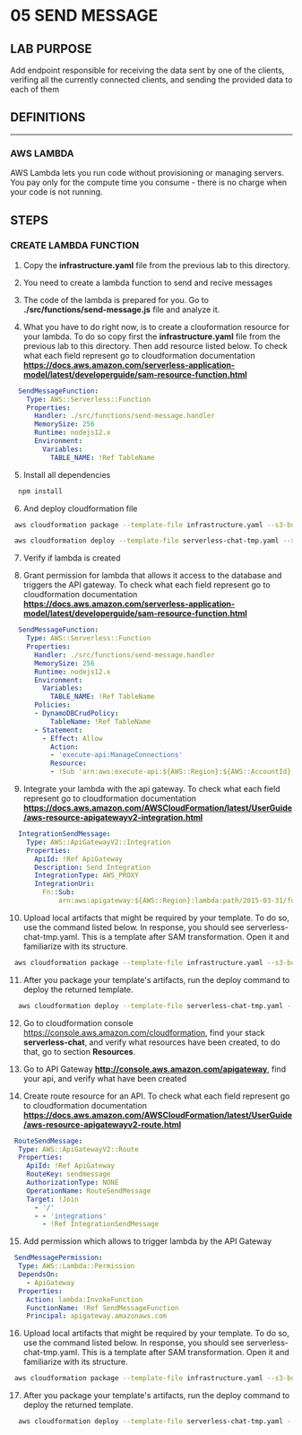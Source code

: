 # 05 SEND MESSAGE

## LAB PURPOSE

Add endpoint responsible for receiving the data sent by one of the clients,  verifing all the currently connected clients, and sending the provided data to each of them

## DEFINITIONS
----

### AWS LAMBDA

AWS Lambda lets you run code without provisioning or managing servers. You pay only for the compute time you consume - there is no charge when your code is not running.


## STEPS

### CREATE LAMBDA FUNCTION

1. Copy the **infrastructure.yaml** file from the previous lab to this directory.

2. You need to create a lambda function to send and recive messages 

3. The code of the lambda is prepared for you. Go to **./src/functions/send-message.js** file and analyze it. 

4. What you have to do right now, is to create a clouformation resource for your lambda. To do so copy first the **infrastructure.yaml** file from the previous lab to this directory. Then add resource listed below. To check what each field represent go to cloudformation documentation **https://docs.aws.amazon.com/serverless-application-model/latest/developerguide/sam-resource-function.html** 

```yaml
  SendMessageFunction:
    Type: AWS::Serverless::Function
    Properties:
      Handler: ./src/functions/send-message.handler
      MemorySize: 256
      Runtime: nodejs12.x
      Environment:
        Variables:
          TABLE_NAME: !Ref TableName
```
5. Install all dependencies

```bash
  npm install
```

6. And deploy cloudformation file

```bash
 aws cloudformation package --template-file infrastructure.yaml --s3-bucket $ARTIFACT_BUCKET --output-template-file serverless-chat-tmp.yaml
```

```bash
 aws cloudformation deploy --template-file serverless-chat-tmp.yaml --stack-name $PROJECT_NAME --capabilities CAPABILITY_NAMED_IAM --parameter-overrides ProjectName=$PROJECT_NAME Environment=$ENVIRONMENT
```

7. Verify if lambda is created

8. Grant permission for lambda that allows it access to the database and triggers the API gateway. To check what each field represent go to cloudformation documentation **https://docs.aws.amazon.com/serverless-application-model/latest/developerguide/sam-resource-function.html** 

```yaml
  SendMessageFunction:
    Type: AWS::Serverless::Function
    Properties:
      Handler: ./src/functions/send-message.handler
      MemorySize: 256
      Runtime: nodejs12.x
      Environment:
        Variables:
          TABLE_NAME: !Ref TableName
      Policies:
      - DynamoDBCrudPolicy:
          TableName: !Ref TableName
      - Statement:
        - Effect: Allow
          Action:
          - 'execute-api:ManageConnections'
          Resource:
          - !Sub 'arn:aws:execute-api:${AWS::Region}:${AWS::AccountId}:${ApiGateway}/*'
```

9. Integrate your lambda with the api gateway. To check what each field represent go to cloudformation documentation **https://docs.aws.amazon.com/AWSCloudFormation/latest/UserGuide/aws-resource-apigatewayv2-integration.html** 

```yaml
  IntegrationSendMessage:
    Type: AWS::ApiGatewayV2::Integration
    Properties:
      ApiId: !Ref ApiGateway
      Description: Send Integration
      IntegrationType: AWS_PROXY
      IntegrationUri: 
        Fn::Sub:
            arn:aws:apigateway:${AWS::Region}:lambda:path/2015-03-31/functions/${SendMessageFunction.Arn}/invocations

```

10. Upload local artifacts that might be required by your template. To do so, use the command listed below. In response, you should see serverless-chat-tmp.yaml. This is a template after SAM transformation. Open it and familiarize with its structure.

```bash
 aws cloudformation package --template-file infrastructure.yaml --s3-bucket $ARTIFACT_BUCKET --output-template-file serverless-chat-tmp.yaml
```

11. After you package your template's artifacts, run the deploy command to deploy the returned template.

```bash
  aws cloudformation deploy --template-file serverless-chat-tmp.yaml --stack-name $PROJECT_NAME --capabilities CAPABILITY_NAMED_IAM --parameter-overrides ProjectName=$PROJECT_NAME Environment=$ENVIRONMENT
```

12. Go to cloudformation console  https://console.aws.amazon.com/cloudformation, find your stack **serverless-chat**, and verify what resources have been created, to do that, go to section **Resources**. 

13. Go to API Gateway **http://console.aws.amazon.com/apigateway**, find your api, and verify what have been created

14. Create route resource for an API.  To check what each field represent go to cloudformation documentation **https://docs.aws.amazon.com/AWSCloudFormation/latest/UserGuide/aws-resource-apigatewayv2-route.html** 

```yaml
 RouteSendMessage:
  Type: AWS::ApiGatewayV2::Route
  Properties:
    ApiId: !Ref ApiGateway
    RouteKey: sendmessage
    AuthorizationType: NONE
    OperationName: RouteSendMessage
    Target: !Join
      - '/'
      - - 'integrations'
        - !Ref IntegrationSendMessage
```

15. Add permission which allows to trigger lambda by the API Gateway

```yaml
 SendMessagePermission:
  Type: AWS::Lambda::Permission
  DependsOn:
    - ApiGateway
  Properties:
    Action: lambda:InvokeFunction
    FunctionName: !Ref SendMessageFunction
    Principal: apigateway.amazonaws.com
```


16. Upload local artifacts that might be required by your template. To do so, use the command listed below. In response, you should see serverless-chat-tmp.yaml. This is a template after SAM transformation. Open it and familiarize with its structure.

```bash
 aws cloudformation package --template-file infrastructure.yaml --s3-bucket $ARTIFACT_BUCKET --output-template-file serverless-chat-tmp.yaml
```

17. After you package your template's artifacts, run the deploy command to deploy the returned template.

```bash
  aws cloudformation deploy --template-file serverless-chat-tmp.yaml --stack-name $PROJECT_NAME --capabilities CAPABILITY_NAMED_IAM --parameter-overrides ProjectName=$PROJECT_NAME Environment=$ENVIRONMENT
```